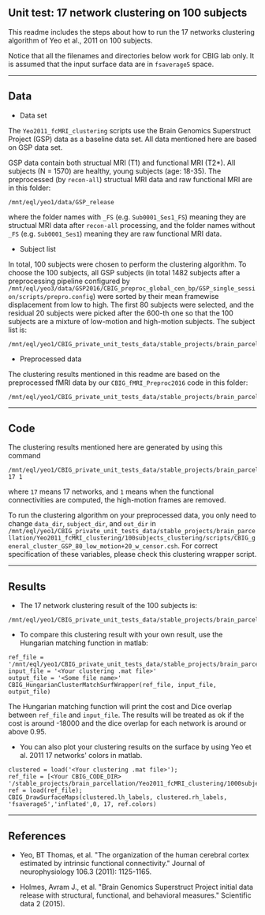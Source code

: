 ## Unit test: 17 network clustering on 100 subjects

This readme includes the steps about how to run the 17 networks clustering algorithm of Yeo et al., 2011 on 100 subjects. 

Notice that all the filenames and directories below work for CBIG lab only. It is assumed that the input surface data are in `fsaverage5` space.

----

## Data

- Data set

The `Yeo2011_fcMRI_clustering` scripts use the Brain Genomics Superstruct Project (GSP) data as a baseline data set. All data mentioned here are based on GSP data set.

GSP data contain both structual MRI (T1) and functional MRI (T2*). All subjects (N = 1570) are healthy, young subjects (age: 18-35). The preprocessed (by `recon-all`) structual MRI data and raw functional MRI are in this folder:

```
/mnt/eql/yeo1/data/GSP_release
```

where the folder names with `_FS` (e.g. `Sub0001_Ses1_FS`) meaning they are structual MRI data after `recon-all` processing, and the folder names without `_FS` (e.g. `Sub0001_Ses1`) meaning they are raw functional MRI data.

- Subject list

In total, 100 subjects were chosen to perform the clustering algorithm. To choose the 100 subjects, all GSP subjects (in total 1482 subjects after a preprocessing pipeline configured by `/mnt/eql/yeo3/data/GSP2016/CBIG_preproc_global_cen_bp/GSP_single_session/scripts/prepro.config`) were sorted by their mean framewise displacement from low to high. The first 80 subjects were selected, and the residual 20 subjects were picked after the 600-th one so that the 100 subjects are a mixture of low-motion and high-motion subjects. The subject list is:

```
/mnt/eql/yeo1/CBIG_private_unit_tests_data/stable_projects/brain_parcellation/Yeo2011_fcMRI_clustering/100subjects_clustering/scripts/GSP_80_low_motion+20_w_censor.txt
```

- Preprocessed data

The clustering results mentioned in this readme are based on the preprocessed fMRI data by our `CBIG_fMRI_Preproc2016` code in this folder:

```
/mnt/eql/yeo1/CBIG_private_unit_tests_data/stable_projects/brain_parcellation/Yeo2011_fcMRI_clustering/100subjects_clustering/preproc_out
```

----

## Code

The clustering results mentioned here are generated by using this command

```
/mnt/eql/yeo1/CBIG_private_unit_tests_data/stable_projects/brain_parcellation/Yeo2011_fcMRI_clustering/100subjects_clustering/scripts/CBIG_general_cluster_GSP_80_low_motion+20_w_censor.csh 17 1
```

where `17` means 17 networks, and `1` means when the functional connectivities are computed, the high-motion frames are removed.

To run the clustering algorithm on your preprocessed data, you only need to change `data_dir`, `subject_dir`, and `out_dir` in `/mnt/eql/yeo1/CBIG_private_unit_tests_data/stable_projects/brain_parcellation/Yeo2011_fcMRI_clustering/100subjects_clustering/scripts/CBIG_general_cluster_GSP_80_low_motion+20_w_censor.csh`. For correct specification of these variables, please check this clustering wrapper script.

----

## Results

- The 17 network clustering result of the 100 subjects is:

```
/mnt/eql/yeo1/CBIG_private_unit_tests_data/stable_projects/brain_parcellation/Yeo2011_fcMRI_clustering/100subjects_clustering/clustering/GSP_80_low_mt_20_w_censor_clusters017_scrub.mat
```

- To compare this clustering result with your own result, use the Hungarian matching function in matlab:

```
ref_file = '/mnt/eql/yeo1/CBIG_private_unit_tests_data/stable_projects/brain_parcellation/Yeo2011_fcMRI_clustering/100subjects_clustering/clustering/GSP_80_low_mt_20_w_censor_clusters017_scrub.mat';
input_file = '<Your clustering .mat file>'
output_file = '<Some file name>'
CBIG_HungarianClusterMatchSurfWrapper(ref_file, input_file, output_file)
```

The Hungarian matching function will print the cost and Dice overlap between `ref_file` and `input_file`. The results will be treated as ok if the cost is around -18000 and the dice overlap for each network is around or above 0.95.

- You can also plot your clustering results on the surface by using Yeo et al. 2011 17 networks' colors in matlab.

```
clustered = load('<Your clustering .mat file>');
ref_file = [<Your CBIG_CODE_DIR> '/stable_projects/brain_parcellation/Yeo2011_fcMRI_clustering/1000subjects_reference/1000subjects_clusters017_ref.mat'];
ref = load(ref_file);
CBIG_DrawSurfaceMaps(clustered.lh_labels, clustered.rh_labels, 'fsaverage5','inflated',0, 17, ref.colors)
```

----

## References

- Yeo, BT Thomas, et al. "The organization of the human cerebral cortex estimated by intrinsic functional connectivity." Journal of neurophysiology 106.3 (2011): 1125-1165.

- Holmes, Avram J., et al. "Brain Genomics Superstruct Project initial data release with structural, functional, and behavioral measures." Scientific data 2 (2015).
